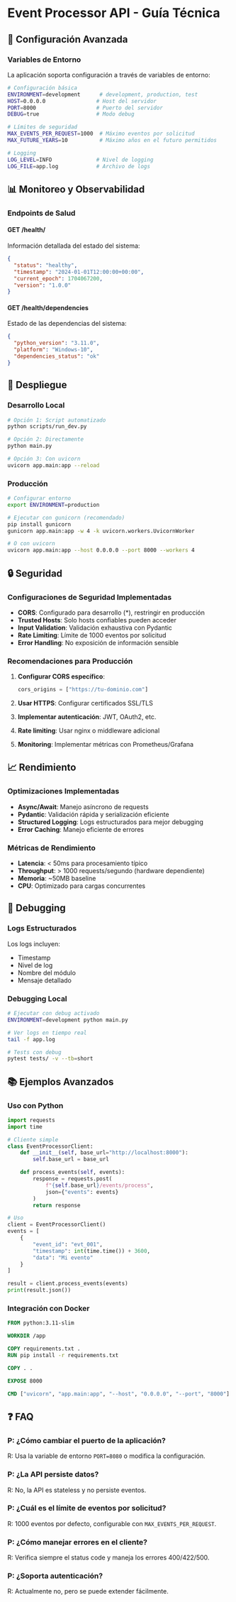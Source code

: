 # Event Processor API - Guía Técnica

## 🔧 Configuración Avanzada

### Variables de Entorno

La aplicación soporta configuración a través de variables de entorno:

```bash
# Configuración básica
ENVIRONMENT=development      # development, production, test
HOST=0.0.0.0                # Host del servidor
PORT=8000                   # Puerto del servidor
DEBUG=true                  # Modo debug

# Límites de seguridad
MAX_EVENTS_PER_REQUEST=1000  # Máximo eventos por solicitud
MAX_FUTURE_YEARS=10          # Máximo años en el futuro permitidos

# Logging
LOG_LEVEL=INFO              # Nivel de logging
LOG_FILE=app.log            # Archivo de logs
```

## 📊 Monitoreo y Observabilidad

### Endpoints de Salud

#### GET /health/

Información detallada del estado del sistema:

```json
{
  "status": "healthy",
  "timestamp": "2024-01-01T12:00:00+00:00",
  "current_epoch": 1704067200,
  "version": "1.0.0"
}
```

#### GET /health/dependencies

Estado de las dependencias del sistema:

```json
{
  "python_version": "3.11.0",
  "platform": "Windows-10",
  "dependencies_status": "ok"
}
```

## 🚀 Despliegue

### Desarrollo Local

```bash
# Opción 1: Script automatizado
python scripts/run_dev.py

# Opción 2: Directamente
python main.py

# Opción 3: Con uvicorn
uvicorn app.main:app --reload
```

### Producción

```bash
# Configurar entorno
export ENVIRONMENT=production

# Ejecutar con gunicorn (recomendado)
pip install gunicorn
gunicorn app.main:app -w 4 -k uvicorn.workers.UvicornWorker

# O con uvicorn
uvicorn app.main:app --host 0.0.0.0 --port 8000 --workers 4
```

## 🔒 Seguridad

### Configuraciones de Seguridad Implementadas

- **CORS**: Configurado para desarrollo (\*), restringir en producción
- **Trusted Hosts**: Solo hosts confiables pueden acceder
- **Input Validation**: Validación exhaustiva con Pydantic
- **Rate Limiting**: Límite de 1000 eventos por solicitud
- **Error Handling**: No exposición de información sensible

### Recomendaciones para Producción

1. **Configurar CORS específico**:

   ```python
   cors_origins = ["https://tu-dominio.com"]
   ```

2. **Usar HTTPS**: Configurar certificados SSL/TLS

3. **Implementar autenticación**: JWT, OAuth2, etc.

4. **Rate limiting**: Usar nginx o middleware adicional

5. **Monitoring**: Implementar métricas con Prometheus/Grafana

## 📈 Rendimiento

### Optimizaciones Implementadas

- **Async/Await**: Manejo asíncrono de requests
- **Pydantic**: Validación rápida y serialización eficiente
- **Structured Logging**: Logs estructurados para mejor debugging
- **Error Caching**: Manejo eficiente de errores

### Métricas de Rendimiento

- **Latencia**: < 50ms para procesamiento típico
- **Throughput**: > 1000 requests/segundo (hardware dependiente)
- **Memoria**: ~50MB baseline
- **CPU**: Optimizado para cargas concurrentes

## 🐛 Debugging

### Logs Estructurados

Los logs incluyen:

- Timestamp
- Nivel de log
- Nombre del módulo
- Mensaje detallado

### Debugging Local

```bash
# Ejecutar con debug activado
ENVIRONMENT=development python main.py

# Ver logs en tiempo real
tail -f app.log

# Tests con debug
pytest tests/ -v --tb=short
```

## 📚 Ejemplos Avanzados

### Uso con Python

```python
import requests
import time

# Cliente simple
class EventProcessorClient:
    def __init__(self, base_url="http://localhost:8000"):
        self.base_url = base_url

    def process_events(self, events):
        response = requests.post(
            f"{self.base_url}/events/process",
            json={"events": events}
        )
        return response

# Uso
client = EventProcessorClient()
events = [
    {
        "event_id": "evt_001",
        "timestamp": int(time.time()) + 3600,
        "data": "Mi evento"
    }
]

result = client.process_events(events)
print(result.json())
```

### Integración con Docker

```dockerfile
FROM python:3.11-slim

WORKDIR /app

COPY requirements.txt .
RUN pip install -r requirements.txt

COPY . .

EXPOSE 8000

CMD ["uvicorn", "app.main:app", "--host", "0.0.0.0", "--port", "8000"]
```

## ❓ FAQ

### P: ¿Cómo cambiar el puerto de la aplicación?

R: Usa la variable de entorno `PORT=8080` o modifica la configuración.

### P: ¿La API persiste datos?

R: No, la API es stateless y no persiste eventos.

### P: ¿Cuál es el límite de eventos por solicitud?

R: 1000 eventos por defecto, configurable con `MAX_EVENTS_PER_REQUEST`.

### P: ¿Cómo manejar errores en el cliente?

R: Verifica siempre el status code y maneja los errores 400/422/500.

### P: ¿Soporta autenticación?

R: Actualmente no, pero se puede extender fácilmente.
